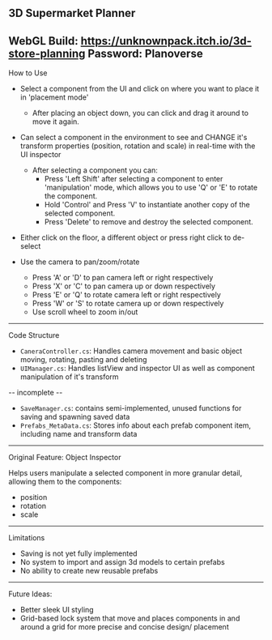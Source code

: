 3D Supermarket Planner
-----------------------------------------------------------------------------------
WebGL Build: https://unknownpack.itch.io/3d-store-planning
Password: Planoverse
-----------------------------------------------------------------------------------

How to Use
- Select a component from the UI and click on where you want to place it in 'placement mode'
	- After placing an object down, you can click and drag it around to move it again.

- Can select a component in the environment to see and CHANGE it's transform properties (position, rotation and scale) in real-time with the UI inspector
	
	- After selecting a component you can:
		- Press 'Left Shift' after selecting a component to enter 'manipulation' mode, which allows you to use 'Q' or 'E' to rotate the component.
		- Hold 'Control' and Press 'V' to instantiate another copy of the selected component.
		- Press 'Delete' to remove and destroy the selected component.

- Either click on the floor, a different object or press right click to de-select
  
- Use the camera to pan/zoom/rotate
	- Press 'A' or 'D' to pan camera left or right respectively
	- Press 'X' or 'C' to pan camera up or down respectively
	- Press 'E' or 'Q' to rotate camera left or right respectively
	- Press 'W' or 'S' to rotate camera up or down respectively
	- Use scroll wheel to zoom in/out

-----------------------------------------------------------------------------------

Code Structure

- `CaneraController.cs`: Handles camera movement and basic object moving, rotating, pasting and deleting
- `UIManager.cs`: Handles listView and inspector UI as well as component manipulation of it's transform

-- incomplete --
- `SaveManager.cs`: contains semi-implemented, unused functions for saving and spawning saved data
- `Prefabs_MetaData.cs`: Stores info about each prefab component item, including name and transform data

-----------------------------------------------------------------------------------

Original Feature: Object Inspector

Helps users manipulate a selected component in more granular detail, allowing them to the components:
- position
- rotation
- scale

-----------------------------------------------------------------------------------

Limitations 
- Saving is not yet fully implemented 
- No system to import and assign 3d models to certain prefabs
- No ability to create new reusable prefabs

-----------------------------------------------------------------------------------

Future Ideas:
- Better sleek UI styling
- Grid-based lock system that move and places components in and around a grid for more precise and concise design/ placement


